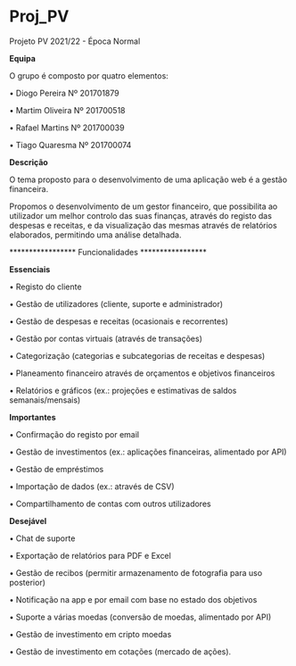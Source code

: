 # Proj_PV
Projeto PV 2021/22 - Época Normal

**Equipa**

O grupo é composto por quatro elementos:

• Diogo Pereira Nº 201701879

• Martim Oliveira Nº 201700518

• Rafael Martins Nº 201700039

• Tiago Quaresma Nº 201700074



**Descrição**

O tema proposto para o desenvolvimento de uma aplicação web é a gestão financeira.

Propomos o desenvolvimento de um gestor financeiro, que possibilita ao utilizador um melhor 
controlo das suas finanças, através do registo das despesas e receitas, e da visualização das 
mesmas através de relatórios elaborados, permitindo uma análise detalhada.



***************** Funcionalidades *****************


**Essenciais**

• Registo do cliente

• Gestão de utilizadores (cliente, suporte e administrador)

• Gestão de despesas e receitas (ocasionais e recorrentes)

• Gestão por contas virtuais (através de transações)

• Categorização (categorias e subcategorias de receitas e despesas)

• Planeamento financeiro através de orçamentos e objetivos financeiros

• Relatórios e gráficos (ex.: projeções e estimativas de saldos semanais/mensais)

**Importantes**

• Confirmação do registo por email

• Gestão de investimentos (ex.: aplicações financeiras, alimentado por API)

• Gestão de empréstimos

• Importação de dados (ex.: através de CSV)

• Compartilhamento de contas com outros utilizadores


**Desejável**

• Chat de suporte

• Exportação de relatórios para PDF e Excel

• Gestão de recibos (permitir armazenamento de fotografia para uso posterior)

• Notificação na app e por email com base no estado dos objetivos

• Suporte a várias moedas (conversão de moedas, alimentado por API)

• Gestão de investimento em cripto moedas

• Gestão de investimento em cotações (mercado de ações).

